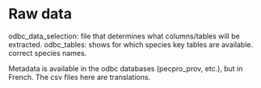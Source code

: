 # Raw data

odbc_data_selection: file that determines what columns/tables will be extracted.
odbc_tables: shows for which species key tables are available. correct species names.

Metadata is available in the odbc databases (pecpro_prov, etc.), but in French. The csv files here are translations.


